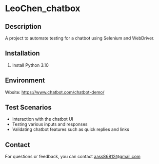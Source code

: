 # LeoChen_chatbox

## Description 
A project to automate testing for a chatbot using Selenium and WebDriver.

## Installation
1. Install Python 3.10

## Environment 
Wbsite: https://www.chatbot.com/chatbot-demo/

## Test Scenarios
- Interaction with the chatbot UI
- Testing various inputs and responses
- Validating chatbot features such as quick replies and links

## Contact
For questions or feedback, you can contact aass86812@gmail.com
